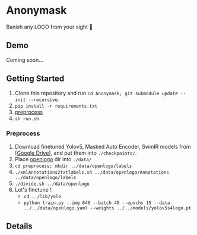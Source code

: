 # Anonymask

Banish any LOGO from your sight 👀

## Demo

Coming soon...

## Getting Started

1. Clone this repository and run `cd Anonymask; git submodule update --init --recursive`.
2. `pip install -r requirements.txt`
3. [preprocess](#preprocess)
4. `sh run.sh`


### Preprocess

1. Download finetuned Yolov5, Masked Auto Encoder, SwinIR models from [[Google Drive](https://drive.google.com/drive/folders/1m-jA_p3aCg7G3MxJ9QH6R9cpS9mVRs9j?usp=sharing)], and put them into `./checkpoints/`.
2. Place [openlogo](https://hangsu0730.github.io/qmul-openlogo/) dir into `./data/`
3. `cd preprocess; mkdir ../data/openlogo/labels`
4. `./xmlAnnotations2txtlabels.sh ../data/openlogo/Annotations ../data/openlogo/labels`
5. `./divide.sh ../data/openlogo`
6. Let's finetune !
    - `cd ../lib/yolo`
    - `python train.py --img 640 --batch 40 --epochs 15 --data ../../data/openlogo.yaml --weights ../../models/yolov5s4logo.pt`

## Details
